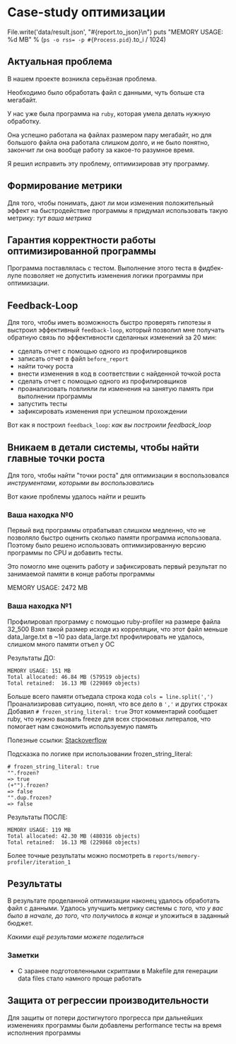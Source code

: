# Case-study оптимизации


  File.write('data/result.json', "#{report.to_json}\n")
  puts "MEMORY USAGE: %d MB" % (`ps -o rss= -p #{Process.pid}`.to_i / 1024)


## Актуальная проблема
В нашем проекте возникла серьёзная проблема.

Необходимо было обработать файл с данными, чуть больше ста мегабайт.

У нас уже была программа на `ruby`, которая умела делать нужную обработку.

Она успешно работала на файлах размером пару мегабайт, но для большого файла она работала слишком долго, и не было понятно, закончит ли она вообще работу за какое-то разумное время.

Я решил исправить эту проблему, оптимизировав эту программу.

## Формирование метрики
Для того, чтобы понимать, дают ли мои изменения положительный эффект на быстродействие программы я придумал использовать такую метрику: *тут ваша метрика*

## Гарантия корректности работы оптимизированной программы
Программа поставлялась с тестом. Выполнение этого теста в фидбек-лупе позволяет не допустить изменения логики программы при оптимизации.

## Feedback-Loop
Для того, чтобы иметь возможность быстро проверять гипотезы я выстроил эффективный `feedback-loop`, который позволил мне получать обратную связь по эффективности сделанных изменений за 20 мин:

- сделать отчет с помощью одного из профилировщиков
- записать отчет в файл `before_report`
- найти точку роста
- внести изменения в код в соответствии с найденной точкой роста
- сделать отчет с помощью одного из профилировщиков
- проанализовать повлияли ли изменения на занятую память при выполнении программы
- запустить тесты
- зафиксировать изменения при успешном прохождении

Вот как я построил `feedback_loop`: *как вы построили feedback_loop*

## Вникаем в детали системы, чтобы найти главные точки роста
Для того, чтобы найти "точки роста" для оптимизации я воспользовался *инструментами, которыми вы воспользовались*

Вот какие проблемы удалось найти и решить

### Ваша находка №0

Первый вид программы отрабатывал слишком медленно, что не позволяло быстро оценить сколько памяти программа использовала. Поэтому было решено использовать оптимизированную версию программы по CPU и добавить тесты.

Это помогло мне оценить работу и зафиксировать первый результат по занимаемой памяти в конце работы программы

MEMORY USAGE: 2472 MB

### Ваша находка №1

Профилировал программу с помощью ruby-profiler на размере файла 32_500
Взял такой размер исходя из корреляции, что этот файл меньше data_large.txt в ~10 раз
data_large.txt профилировать не удалось, слишком много памяти отъел у ОС

Результаты ДО:
```
MEMORY USAGE: 151 MB
Total allocated: 46.84 MB (579519 objects)
Total retained:  16.13 MB (229869 objects)
```

Больше всего памяти отъедала строка кода `cols = line.split(',')`
Проанализировав ситуацию, понял, что все дело в `','` и других строках
Добавил `# frozen_string_literal: true`
Этот комментарий сообщает ruby, что нужно вызвать freeze для всех строковых литералов, что помогает нам сэкономить используемую память

Полезные ссылки:
[Stackoverflow](https://stackoverflow.com/questions/37799296/ruby-what-does-the-comment-frozen-string-literal-true-do)

Подсказка по логике при использовании frozen_string_literal:
```
# frozen_string_literal: true
"".frozen?
=> true
(+"").frozen?
=> false
"".dup.frozen?
=> false
```

Результаты ПОСЛЕ:
```
MEMORY USAGE: 119 MB
Total allocated: 42.30 MB (480316 objects)
Total retained:  16.13 MB (229868 objects)
```

Более точные результаты можно посмотреть в `reports/memory-profiler/iteration_1`

## Результаты

В результате проделанной оптимизации наконец удалось обработать файл с данными.
Удалось улучшить метрику системы с *того, что у вас было в начале, до того, что получилось в конце* и уложиться в заданный бюджет.

*Какими ещё результами можете поделиться*

### Заметки

- С заранее подготовленными скриптами в Makefile для генерации data files стало намного проще работать

## Защита от регрессии производительности
Для защиты от потери достигнутого прогресса при дальнейших изменениях программы были добавлены performance тесты на время исполнения программы
